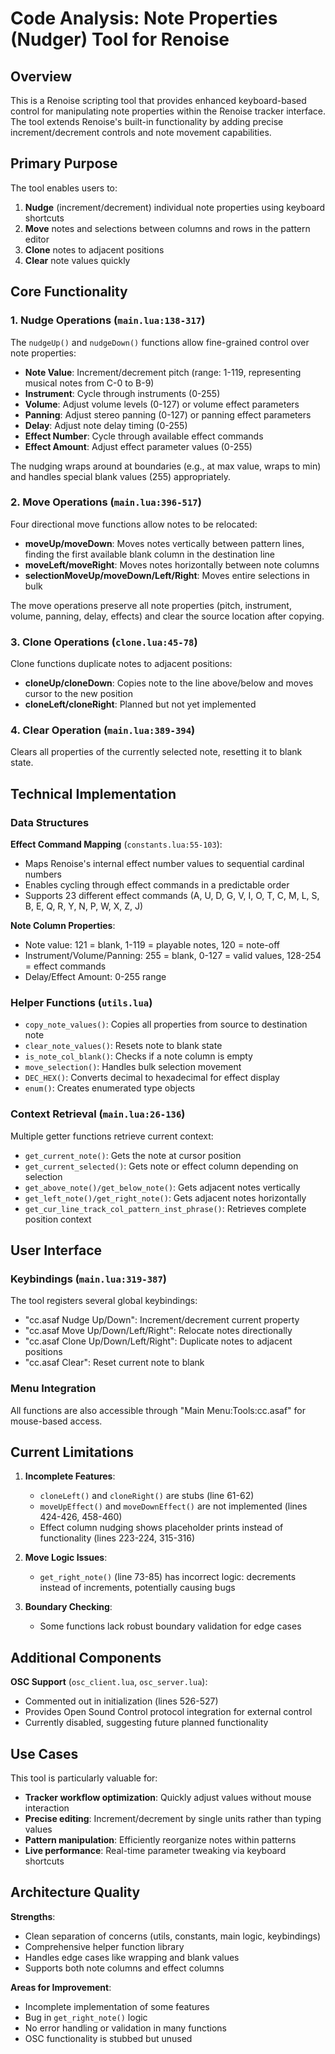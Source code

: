 # Code Analysis: Note Properties (Nudger) Tool for Renoise

## Overview

This is a Renoise scripting tool that provides enhanced keyboard-based control for manipulating note properties within the Renoise tracker interface. The tool extends Renoise's built-in functionality by adding precise increment/decrement controls and note movement capabilities.

## Primary Purpose

The tool enables users to:
1. **Nudge** (increment/decrement) individual note properties using keyboard shortcuts
2. **Move** notes and selections between columns and rows in the pattern editor
3. **Clone** notes to adjacent positions
4. **Clear** note values quickly

## Core Functionality

### 1. Nudge Operations (`main.lua:138-317`)

The `nudgeUp()` and `nudgeDown()` functions allow fine-grained control over note properties:

- **Note Value**: Increment/decrement pitch (range: 1-119, representing musical notes from C-0 to B-9)
- **Instrument**: Cycle through instruments (0-255)
- **Volume**: Adjust volume levels (0-127) or volume effect parameters
- **Panning**: Adjust stereo panning (0-127) or panning effect parameters
- **Delay**: Adjust note delay timing (0-255)
- **Effect Number**: Cycle through available effect commands
- **Effect Amount**: Adjust effect parameter values (0-255)

The nudging wraps around at boundaries (e.g., at max value, wraps to min) and handles special blank values (255) appropriately.

### 2. Move Operations (`main.lua:396-517`)

Four directional move functions allow notes to be relocated:

- **moveUp/moveDown**: Moves notes vertically between pattern lines, finding the first available blank column in the destination line
- **moveLeft/moveRight**: Moves notes horizontally between note columns
- **selectionMoveUp/moveDown/Left/Right**: Moves entire selections in bulk

The move operations preserve all note properties (pitch, instrument, volume, panning, delay, effects) and clear the source location after copying.

### 3. Clone Operations (`clone.lua:45-78`)

Clone functions duplicate notes to adjacent positions:

- **cloneUp/cloneDown**: Copies note to the line above/below and moves cursor to the new position
- **cloneLeft/cloneRight**: Planned but not yet implemented

### 4. Clear Operation (`main.lua:389-394`)

Clears all properties of the currently selected note, resetting it to blank state.

## Technical Implementation

### Data Structures

**Effect Command Mapping** (`constants.lua:55-103`):
- Maps Renoise's internal effect number values to sequential cardinal numbers
- Enables cycling through effect commands in a predictable order
- Supports 23 different effect commands (A, U, D, G, V, I, O, T, C, M, L, S, B, E, Q, R, Y, N, P, W, X, Z, J)

**Note Column Properties**:
- Note value: 121 = blank, 1-119 = playable notes, 120 = note-off
- Instrument/Volume/Panning: 255 = blank, 0-127 = valid values, 128-254 = effect commands
- Delay/Effect Amount: 0-255 range

### Helper Functions (`utils.lua`)

- `copy_note_values()`: Copies all properties from source to destination note
- `clear_note_values()`: Resets note to blank state
- `is_note_col_blank()`: Checks if a note column is empty
- `move_selection()`: Handles bulk selection movement
- `DEC_HEX()`: Converts decimal to hexadecimal for effect display
- `enum()`: Creates enumerated type objects

### Context Retrieval (`main.lua:26-136`)

Multiple getter functions retrieve current context:
- `get_current_note()`: Gets the note at cursor position
- `get_current_selected()`: Gets note or effect column depending on selection
- `get_above_note()/get_below_note()`: Gets adjacent notes vertically
- `get_left_note()/get_right_note()`: Gets adjacent notes horizontally
- `get_cur_line_track_col_pattern_inst_phrase()`: Retrieves complete position context

## User Interface

### Keybindings (`main.lua:319-387`)

The tool registers several global keybindings:
- "cc.asaf Nudge Up/Down": Increment/decrement current property
- "cc.asaf Move Up/Down/Left/Right": Relocate notes directionally
- "cc.asaf Clone Up/Down/Left/Right": Duplicate notes to adjacent positions
- "cc.asaf Clear": Reset current note to blank

### Menu Integration

All functions are also accessible through "Main Menu:Tools:cc.asaf" for mouse-based access.

## Current Limitations

1. **Incomplete Features**:
   - `cloneLeft()` and `cloneRight()` are stubs (line 61-62)
   - `moveUpEffect()` and `moveDownEffect()` are not implemented (lines 424-426, 458-460)
   - Effect column nudging shows placeholder prints instead of functionality (lines 223-224, 315-316)

2. **Move Logic Issues**:
   - `get_right_note()` (line 73-85) has incorrect logic: decrements instead of increments, potentially causing bugs

3. **Boundary Checking**:
   - Some functions lack robust boundary validation for edge cases

## Additional Components

**OSC Support** (`osc_client.lua`, `osc_server.lua`):
- Commented out in initialization (lines 526-527)
- Provides Open Sound Control protocol integration for external control
- Currently disabled, suggesting future planned functionality

## Use Cases

This tool is particularly valuable for:
- **Tracker workflow optimization**: Quickly adjust values without mouse interaction
- **Precise editing**: Increment/decrement by single units rather than typing values
- **Pattern manipulation**: Efficiently reorganize notes within patterns
- **Live performance**: Real-time parameter tweaking via keyboard shortcuts

## Architecture Quality

**Strengths**:
- Clean separation of concerns (utils, constants, main logic, keybindings)
- Comprehensive helper function library
- Handles edge cases like wrapping and blank values
- Supports both note columns and effect columns

**Areas for Improvement**:
- Incomplete implementation of some features
- Bug in `get_right_note()` logic
- No error handling or validation in many functions
- OSC functionality is stubbed but unused
